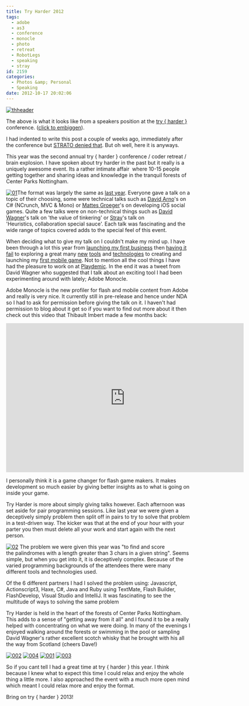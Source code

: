 ```yaml
---
title: Try Harder 2012
tags:
  - adobe
  - as3
  - conference
  - monocle
  - photo
  - retreat
  - RobotLegs
  - speaking
  - stray
id: 2159
categories:
  - Photos &amp; Personal
  - Speaking
date: 2012-10-17 20:02:06
---
```


[![](https://mikecann.co.uk/wp-content/uploads/2012/10/thheader.jpg "thheader")](https://mikecann.co.uk/wp-content/uploads/2012/10/headfull.jpg)

The above is what it looks like from a speakers position at the [try { harder }](https://www.tryharder.org.uk/) conference. ([click to embiggen](https://mikecann.co.uk/wp-content/uploads/2012/10/headfull.jpg)).

I had indented to write this post a couple of weeks ago, immediately after the conference but [STRATO denied that](https://mikecann.co.uk/photos-personal/strato-and-the-customer-support-circle-of-doom/). But oh well, here it is anyways.

This year was the second annual try { harder } conference / coder retreat / brain explosion. I have spoken about try harder in the past but it really is a uniquely awesome event. Its a rather intimate affair  where 10-15 people getting together and sharing ideas and knowledge in the tranquil forests of Center Parks Nottingham.

[![](https://mikecann.co.uk/wp-content/uploads/2012/10/01-300x200.jpg "01")](https://mikecann.co.uk/wp-content/uploads/2012/10/01.jpg)The format was largely the same as [last year](https://mikecann.co.uk/programming/try-harder-my-haxe-slides-and-code/). Everyone gave a talk on a topic of their choosing, some were technical talks such as [David Arno](https://www.davidarno.org/)'s on C# (NCrunch, MVC &amp; Mono) or [Mattes Groeger](https://twitter.com/MattesGroeger)'s on developing iOS social games. Quite a few talks were on non-technical things such as [David Wagner](https://noiseandheat.com/)'s talk on 'the value of tinkering' or [Stray](https://www.xxcoder.net/)'s talk on 'Heuristics, collaboration special sauce'. Each talk was fascinating and the wide range of topics covered adds to the special feel of this event.

When deciding what to give my talk on I couldn't make my mind up. I have been through a lot this year from [launching my first business](https://mikecann.co.uk/business/introducing-printomi/) then [having it fail](https://mikecann.co.uk/printomi/sunsetting-printomi/) to exploring a great many [new](https://mikecann.co.uk/personal-project/terrainicles-webgl-haxe/) [tools](https://mikecann.co.uk/personal-project/conways-game-of-life-in-haxe-nme-massiveunit/) and [technologies](https://mikecann.co.uk/personal-project/hxaria-terraria-like-terrain-in-haxe-and-webgl/) to creating and launching my [first mobile game](https://mikecann.co.uk/personal-project/mr-nibbles-free-on-ios-android-browser/). Not to mention all the cool things I have had the pleasure to work on at [Playdemic](https://www.playdemic.com). In the end it was a tweet from David Wagner who suggested that I talk about an exciting tool I had been experimenting around with lately; Adobe Monocle.

Adobe Monocle is the new profiler for flash and mobile content from Adobe and really is very nice. It currently still in pre-release and hence under NDA so I had to ask for permission before giving the talk on it. I haven't had permission to blog about it get so if you want to find out more about it then check out this video that Thibault Imbert made a few months back:

<iframe src="https://player.vimeo.com/video/46917940?title=1&amp;byline=1&amp;portrait=1" frameborder="0" width="650" height="407"></iframe>

I personally think it is a game changer for flash game makers. It makes development so much easier by giving better insights as to what is going on inside your game.

Try Harder is more about simply giving talks however. Each afternoon was set aside for pair programming sessions. Like last year we were given a deceptively simply problem then split off in pairs to try to solve that problem in a test-driven way. The kicker was that at the end of your hour with your parter you then must delete all your work and start again with the next person.

[![](https://mikecann.co.uk/wp-content/uploads/2012/10/02-300x200.jpg "02")](https://mikecann.co.uk/wp-content/uploads/2012/10/02.jpg) The problem we were given this year was "to find and score the palindromes with a length greater than 3 chars in a given string". Seems simple, but when you get into it, it is deceptively complex. Because of the varied programming backgrounds of the attendees there were many different tools and technologies used.

Of the 6 different partners I had I solved the problem using: Javascript, Actionscript3, Haxe, C#, Java and Ruby using TextMate, Flash Builder, FlashDevelop, Visual Studio and IntelliJ. It was fascinating to see the multitude of ways to solving the same problem

Try Harder is held in the heart of the forests of Center Parks Nottingham. This adds to a sense of "getting away from it all" and I found it to be a really helped with concentrating on what we were doing. In many of the evenings I enjoyed walking around the forests or swimming in the pool or sampling David Wagner's rather excellent scotch whisky that he brought with his all the way from Scotland (cheers Dave!)

[![](https://mikecann.co.uk/wp-content/uploads/2012/10/002-300x200.jpg "002")](https://mikecann.co.uk/wp-content/uploads/2012/10/002.jpg) [![](https://mikecann.co.uk/wp-content/uploads/2012/10/004-300x200.jpg "004")](https://mikecann.co.uk/wp-content/uploads/2012/10/004.jpg) [![](https://mikecann.co.uk/wp-content/uploads/2012/10/001-300x200.jpg "001")](https://mikecann.co.uk/wp-content/uploads/2012/10/001.jpg) [![](https://mikecann.co.uk/wp-content/uploads/2012/10/003-300x200.jpg "003")](https://mikecann.co.uk/wp-content/uploads/2012/10/003.jpg)

So if you cant tell I had a great time at try { harder } this year. I think because I knew what to expect this time I could relax and enjoy the whole thing a little more. I also approached the event with a much more open mind which meant I could relax more and enjoy the format.

Bring on try { harder } 2013!